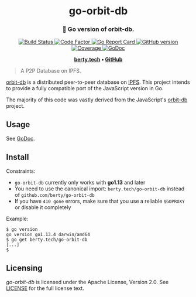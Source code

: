 <h1 align="center">
  <br>
  go-orbit-db
  <br>
</h1>

<h3 align="center">🤝 Go version of orbit-db.</h3>

<p align="center">
  <a href="https://circleci.com/gh/berty/go-orbit-db">
    <img src="https://circleci.com/gh/berty/go-orbit-db.svg?style=svg"
         alt="Build Status">
  </a>
  <a href="https://www.codefactor.io/repository/github/berty/go-orbit-db">
    <img src="https://www.codefactor.io/repository/github/berty/go-orbit-db/badge"
         alt="Code Factor">
  </a>
  <a href="https://goreportcard.com/report/berty.tech/go-orbit-db">
    <img src="https://goreportcard.com/badge/berty.tech/go-orbit-db"
         alt="Go Report Card">
  </a>
  <a href="https://github.com/berty/go-orbit-db/releases">
    <img src="https://badge.fury.io/gh/berty%2Fgo-orbit-db.svg"
         alt="GitHub version">
  </a>
  <a href="https://codecov.io/gh/berty/go-orbit-db">
    <img src="https://codecov.io/gh/berty/go-orbit-db/branch/master/graph/badge.svg"
         alt="Coverage" />
  </a>
  <a href="https://godoc.org/berty.tech/go-orbit-db">
    <img src="https://godoc.org/berty.tech/go-orbit-db?status.svg"
         alt="GoDoc">
  </a>
</p>

<p align="center"><b>
    <a href="https://berty.tech">berty.tech</a> •
    <a href="https://github.com/berty">GitHub</a>
</b></p>

> A P2P Database on IPFS.

[orbit-db](https://github.com/orbitdb/orbit-db/) is a distributed peer-to-peer database on [IPFS](https://github.com/ipfs/ipfs). This project intends to provide a fully compatible port of the JavaScript version in Go.

The majority of this code was vastly derived from the JavaScript's [orbit-db](https://github.com/orbitdb/orbit-db) project.

## Usage

See [GoDoc](https://godoc.org/github.com/berty/go-orbit-db).

## Install

Constraints:

* `go-orbit-db` currently only works with **go1.13** and later
* You need to use the canonical import: `berty.tech/go-orbit-db` instead of `github.com/berty/go-orbit-db`
* If you have `410 gone` errors, make sure that you use a reliable `$GOPROXY` or disable it completely

Example:

```console
$ go version
go version go1.13.4 darwin/amd64
$ go get berty.tech/go-orbit-db
[...]
$
```

## Licensing

*go-orbit-db* is licensed under the Apache License, Version 2.0.
See [LICENSE](LICENSE) for the full license text.

